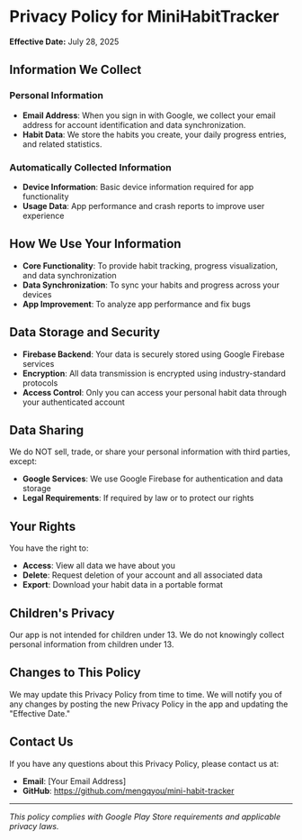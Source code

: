 # Privacy Policy for MiniHabitTracker

**Effective Date:** July 28, 2025

## Information We Collect

### Personal Information
- **Email Address**: When you sign in with Google, we collect your email address for account identification and data synchronization.
- **Habit Data**: We store the habits you create, your daily progress entries, and related statistics.

### Automatically Collected Information
- **Device Information**: Basic device information required for app functionality
- **Usage Data**: App performance and crash reports to improve user experience

## How We Use Your Information

- **Core Functionality**: To provide habit tracking, progress visualization, and data synchronization
- **Data Synchronization**: To sync your habits and progress across your devices
- **App Improvement**: To analyze app performance and fix bugs

## Data Storage and Security

- **Firebase Backend**: Your data is securely stored using Google Firebase services
- **Encryption**: All data transmission is encrypted using industry-standard protocols
- **Access Control**: Only you can access your personal habit data through your authenticated account

## Data Sharing

We do NOT sell, trade, or share your personal information with third parties, except:
- **Google Services**: We use Google Firebase for authentication and data storage
- **Legal Requirements**: If required by law or to protect our rights

## Your Rights

You have the right to:
- **Access**: View all data we have about you
- **Delete**: Request deletion of your account and all associated data
- **Export**: Download your habit data in a portable format

## Children's Privacy

Our app is not intended for children under 13. We do not knowingly collect personal information from children under 13.

## Changes to This Policy

We may update this Privacy Policy from time to time. We will notify you of any changes by posting the new Privacy Policy in the app and updating the "Effective Date."

## Contact Us

If you have any questions about this Privacy Policy, please contact us at:
- **Email**: [Your Email Address]
- **GitHub**: https://github.com/mengqyou/mini-habit-tracker

---

*This policy complies with Google Play Store requirements and applicable privacy laws.*